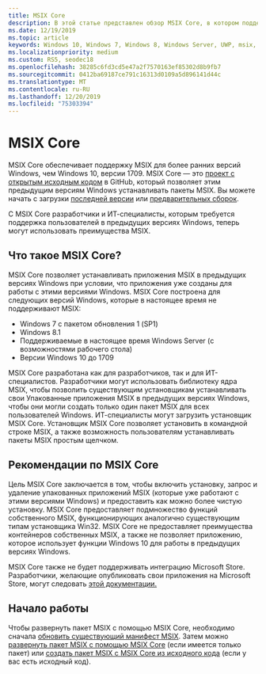 ```yaml
---
title: MSIX Core
description: В этой статье представлен обзор MSIX Core, в котором поддерживается MSIX поддержка Windows 7 с пакетом обновления 1 (SP1), Windows 8.1, поддерживаемых в настоящее время Windows Server (с возможностями рабочего стола) и версий Windows 10 до 1709 (годовщина обновления).
ms.date: 12/19/2019
ms.topic: article
keywords: Windows 10, Windows 7, Windows 8, Windows Server, UWP, msix, мсикскоре, 1709, 1703, 1607, 1511, 1507
ms.localizationpriority: medium
ms.custom: RS5, seodec18
ms.openlocfilehash: 38285c6fd3cd5e47a2f7570163ef85302d8b9fb7
ms.sourcegitcommit: 0412ba69187ce791c16313d0109a5d896141d44c
ms.translationtype: MT
ms.contentlocale: ru-RU
ms.lasthandoff: 12/20/2019
ms.locfileid: "75303394"
---
```

# <a name="msix-core"></a>MSIX Core

MSIX Core обеспечивает поддержку MSIX для более ранних версий Windows, чем Windows 10, версии 1709. MSIX Core — это [проект с открытым исходным кодом](https://github.com/Microsoft/msix-packaging/tree/master/MsixCore) в GitHub, который позволяет этим предыдущим версиям Windows устанавливать пакеты MSIX. Вы можете начать с загрузки [последней версии](https://github.com/microsoft/msix-packaging/releases/tag/MSIX-Core-1.1-release) или [предварительных сборок](https://github.com/microsoft/msix-packaging/releases/tag/MSIX-Core-preview).

С MSIX Core разработчики и ИТ-специалисты, которым требуется поддержка пользователей в предыдущих версиях Windows, теперь могут использовать преимущества MSIX.

## <a name="what-is-msix-core"></a>Что такое MSIX Core?

MSIX Core позволяет устанавливать приложения MSIX в предыдущих версиях Windows при условии, что приложения уже созданы для работы с этими версиями Windows. MSIX Core построена для следующих версий Windows, которые в настоящее время не поддерживают MSIX:

* Windows 7 с пакетом обновления 1 (SP1)
* Windows 8.1
* Поддерживаемые в настоящее время Windows Server (с возможностями рабочего стола)
* Версии Windows 10 до 1709

MSIX Core разработана как для разработчиков, так и для ИТ-специалистов. Разработчики могут использовать библиотеку ядра MSIX, чтобы позволить существующим установщикам устанавливать свои Упакованные приложения MSIX в предыдущих версиях Windows, чтобы они могли создать только один пакет MSIX для всех пользователей Windows. ИТ-специалисты могут загрузить установщик MSIX Core.  Установщик MSIX Core позволяет установить в командной строке MSIX, а также возможность пользователям устанавливать пакеты MSIX простым щелчком.

## <a name="considerations-of-msix-core"></a>Рекомендации по MSIX Core

Цель MSIX Core заключается в том, чтобы включить установку, запрос и удаление упакованных приложений MSIX (которые уже работают с этими версиями Windows) и предоставить как можно более чистую установку. MSIX Core предоставляет подмножество функций собственного MSIX, функционирующих аналогично существующим типам установщика Win32. MSIX Core не предоставляет преимущества контейнеров собственных MSIX, а также не позволяет приложению, которое использует функции Windows 10 для работы в предыдущих версиях Windows.

MSIX Core также не будет поддерживать интеграцию Microsoft Store. Разработчики, желающие опубликовать свои приложения на Microsoft Store, могут следовать [этой документации.](https://docs.microsoft.com/windows/uwp/publish/)

## <a name="get-started"></a>Начало работы

Чтобы развернуть пакет MSIX с помощью MSIX Core, необходимо сначала [обновить существующий манифест MSIX](https://docs.microsoft.com/windows/msix/msix-core/support-msix-core). Затем можно [развернуть пакет MSIX с помощью MSIX Core](https://docs.microsoft.com/windows/msix/msix-core/deploy-with-msix-core) (если имеется только пакет) или [создать пакет MSIX с MSIX Core из исходного кода](https://docs.microsoft.com/windows/msix/msix-core/msixcore-clickonce-solution) (если у вас есть исходный код).